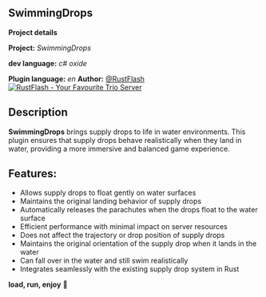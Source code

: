## SwimmingDrops

**Project details**

**Project:** *SwimmingDrops*

**dev language:** *c# oxide*

**Plugin language:** *en*
**Author:** [@RustFlash](https://github.com/Flash-Ticker)
[![RustFlash - Your Favourite Trio Server](https://github.com/Flash-Ticker/SwimmingDrops/blob/main/SwimmingDrops_Thumb.png)](https://www.youtube.com/watch?v=2LsGdJKELsA)


## Description

**SwimmingDrops** brings supply drops to life in water environments. This plugin ensures that supply drops behave realistically when they land in water, providing a more immersive and balanced game experience.

## Features:
- Allows supply drops to float gently on water surfaces
- Maintains the original landing behavior of supply drops
- Automatically releases the parachutes when the drops float to the water surface
- Efficient performance with minimal impact on server resources
- Does not affect the trajectory or drop position of supply drops
- Maintains the original orientation of the supply drop when it lands in the water
- Can fall over in the water and still swim realistically
- Integrates seamlessly with the existing supply drop system in Rust


**load, run, enjoy** 💝
